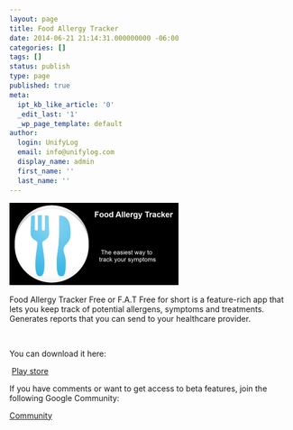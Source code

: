 ```yaml
---
layout: page
title: Food Allergy Tracker
date: 2014-06-21 21:14:31.000000000 -06:00
categories: []
tags: []
status: publish
type: page
published: true
meta:
  ipt_kb_like_article: '0'
  _edit_last: '1'
  _wp_page_template: default
author:
  login: UnifyLog
  email: info@unifylog.com
  display_name: admin
  first_name: ''
  last_name: ''
---
```

<p><img class="alignnone size-medium wp-image-473" src="assets/feature-300x146.png" alt="feature" width="300" height="146" /></p>
<p>Food Allergy Tracker Free or F.A.T Free for short is a feature-rich app that lets you keep track of potential allergens, symptoms and treatments. Generates reports that you can send to your healthcare provider.</p>
<p>&nbsp;</p>
<p>You can download it here:</p>
<p><span style="color: #404040;"> <a title="Play store" href="https://play.google.com/store/apps/details?id=com.unifylog.foodallergytracker.freeapp">Play store</a></span></p>
<p>If you have comments or want to get access to beta features, join the following Google Community:</p>
<p><a title="Community" href="https://plus.google.com/communities/108264361539672674020">Community</a></p>


